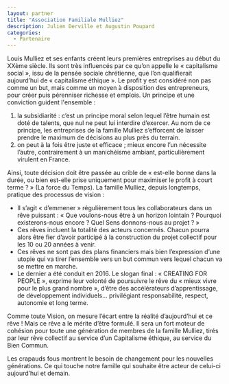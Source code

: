 ```yaml
---
layout: partner
title: "Association Familiale Mulliez"
description: Julien Derville et Augustin Poupard
categories:
  - Partenaire
---
```

Louis Mulliez et ses enfants créent leurs premières entreprises au début du XXème siècle. Ils sont très influencés par ce qu’on appelle le « capitalisme social », issu de la pensée sociale chrétienne, que l’on qualifierait aujourd’hui de « capitalisme éthique ». Le profit y est considéré non pas comme un but, mais comme un moyen à disposition des entrepreneurs, pour créer puis pérenniser richesse et emplois. Un principe et une conviction guident l'ensemble :

1. la subsidiarité : c’est un principe moral selon lequel l’être humain est doté de talents, que nul ne peut lui interdire d’exercer. Au nom de ce principe, les entreprises de la famille Mulliez s’efforcent de laisser prendre le maximum de décisions au plus près du terrain.
2. on peut à la fois être juste et efficace ; mieux encore l’un nécessite l’autre, contrairement à un manichéisme ambiant, particulièrement virulent en France.

Ainsi, toute décision doit être passée au crible de « est-elle bonne dans la durée, ou bien est-elle prise uniquement pour maximiser le profit à court terme ? » (La force du Temps).
La famille Mulliez, depuis longtemps, pratique des processus de vision :

- Il s’agit « d’emmener » régulièrement tous les collaborateurs dans un rêve puissant : « Que voulons-nous être à un horizon lointain ? Pourquoi existerons-nous encore ? Quel Sens donnons-nous au projet ? »
- Ces rêves incluent la totalité des acteurs concernés. Chacun pourra alors être fier d’avoir participé à la construction du projet collectif pour les 10 ou 20 années à venir.
- Ces rêves ne sont pas des plans financiers mais bien l’expression d’une utopie qui va tirer l’ensemble vers un but commun vers lequel chacun va se mettre en marche.
- Le dernier a été conduit en 2016. Le slogan final : « CREATING FOR PEOPLE », exprime leur volonté de poursuivre le rêve du « mieux vivre pour le plus grand nombre », d’être des accélérateurs d’apprentissage, de développement individuels… privilégiant responsabilité, respect, autonomie et long terme.

Comme toute Vision, on mesure l’écart entre la réalité d’aujourd’hui et ce rêve ! Mais ce rêve a le mérite d’être formulé. Il sera un fort moteur de cohésion pour toute une génération de membres de la famille Mulliez, tirés par leur rêve collectif au service d’un Capitalisme éthique, au service du Bien Commun.

Les crapauds fous montrent le besoin de changement pour les nouvelles générations. Ce qui touche notre famille qui souhaite être acteur de celui-ci aujourd’hui et demain.
